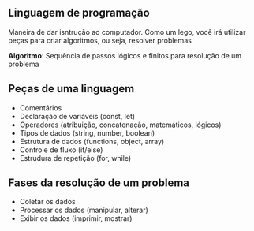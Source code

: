 ## Linguagem de programação

Maneira de dar isntrução ao computador.
Como um lego, você irá utilizar peças para criar algoritmos, ou seja, resolver problemas

**Algoritmo**: Sequência de passos lógicos e finitos para resolução de um problema

 
 ## Peças de uma linguagem
 
 - Comentários
 - Declaração de variáveis (const, let)
 - Operadores (atribuição, concatenação, matemáticos, lógicos)
 - Tipos de dados (string, number, boolean)
 - Estrutura de dados (functions, object, array)
 - Controle de fluxo (if/else)
 - Estrudura de repetição (for, while)


 ## Fases da resolução de um problema

 - Coletar os dados
 - Processar os dados (manipular, alterar)
 - Exibir os dados (imprimir, mostrar)